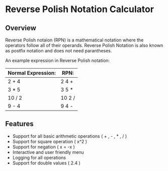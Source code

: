 # Reverse Polish Notation Calculator

## Overview

Reverse Polish notaion (RPN) is a mathematical notation where the operators follow all of their operands. Reverse Polish Notation is also known as postfix notation and does not need parantheses.

An example expression in Reverse Polish notation:

Normal Expression: | RPN:
------------------ | ---
2 + 4              | 2 4 +
3 * 5              | 3 5 *
10 / 2             | 10 2 /
9 - 4              | 9 4 -

## Features
- Support for all basic arithmetic operations ( + , - , * , / )
- Support for square operation ( x^2 )
- Support for negation ( x = -x )
- Interactive and user friendly menu
- Logging for all operations
- Support for double values ( 2.4 )
